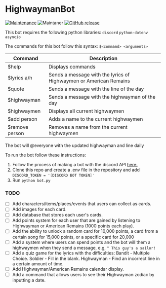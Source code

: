 # HighwaymanBot
[![Maintenance](https://img.shields.io/badge/Maintained%3F-yes-green.svg)](https://GitHub.com/Naereen/StrapDown.js/graphs/commit-activity)
![Maintaner](https://img.shields.io/badge/Maintainer-benjam9-red)
[![GitHub release](https://img.shields.io/github/release/benjam9/HighwaymanBot)](https://GitHub.com/benjam9/HighwaymanBot/releases/)

This bot requires the following python libraries: ```discord``` ```python-dotenv``` ```asyncio```

The commands for this bot follow this syntax: `$<command> <arguments>`

| Command | Description
|---------|-------------|
| $help | Displays commands |
| $lyrics a/h | Sends a message with the lyrics of Highwaymen or American Remains |
| $quote | Sends a message with the line of the day |
| $highwayman | Sends a message with the highwayman of the day |
| $highwaymen | Displays all current highwaymen |
| $add person | Adds a name to the current highwaymen |
| $remove person | Removes a name from the current highwaymen |

The bot will @everyone with the updated highwayman and line daily

To run the bot follow these instructions:
1. Follow the process of making a bot with the discord API [here.](https://discordpy.readthedocs.io/en/latest/discord.html)
2. Clone this repo and create a .env file in the repository and add ```DISCORD_TOKEN = '[DISCORD BOT TOKEN]'```
3. Run ```python bot.py```


### TODO
- [ ] Add characters/items/places/events that users can collect as cards.
- [ ] Add images for each card.
- [ ] Add database that stores each user's cards.
- [ ] Add points system for each user that are gained by listening to Highwayman or American Remains (1000 points each play).
- [ ] Add the ability to unlock a random card for 10,000 points, a card from a certain song for 15,000 points, or a specific card for 20,000
- [ ] Add a system where users can spend points and the bot will them a highwaymen when they send a message, e.g, ```^ This guy's a sailor!```
- [ ] Add a quiz game for the lyrics with the difficulties: Bandit - Multiple Choice. Soldier - Fill in the blank. Highwayman - Find an incorrect line in a certain amount of time. 
- [ ] Add Highwayman/American Remains calendar display.
- [ ] Add a command that allows users to see their Highwayman zodiac by inputting a date.
